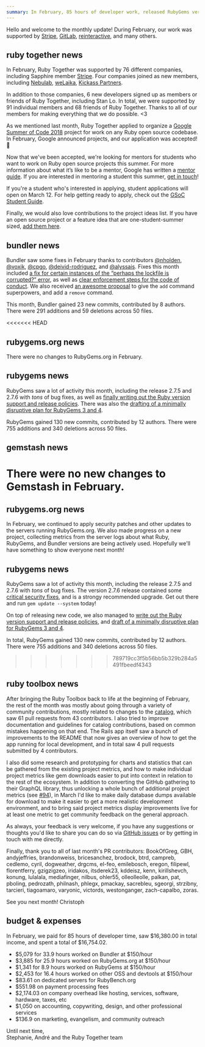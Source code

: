 ```yaml
---
summary: In February, 85 hours of developer work, released RubyGems versions 2.7.5 and 2.7.6, and updated two Bundler commands.
---
```


Hello and welcome to the monthly update! During February, our work was supported by [Stripe](https://stripe.com), [GitLab](https://about.gitlab.com/), [reinteractive](https://reinteractive.com/), and many others.

## ruby together news

In February, Ruby Together was supported by 76 different companies, including Sapphire member [Stripe](https://stripe.com). Four companies joined as new members, including [Nebulab](https://nebulab.it/), [weLaika](https://dev.welaika.com/en/), [Kickass Partners](http://kickass.partners).

In addition to those companies, 6 new developers signed up as members or friends of Ruby Together, including Stan Lo. In total, we were supported by 91 individual members and 68 friends of Ruby Together. Thanks to all of our members for making everything that we do possible. &lt;3

As we mentioned last month, Ruby Together applied to organize a [Google Summer of Code 2018](https://summerofcode.withgoogle.com/) project for work on any Ruby open source codebase. In February, Google announced projects, and our application was accepted! 🎉

Now that we've been accepted, we're  looking for mentors for students who want to work on Ruby open source projects this summer. For more information about what it’s like to be a mentor, Google has written a [mentor guide](https://google.github.io/gsocguides/mentor/). If you are interested in mentoring a student this summer, [get in touch](mailto:hello@rubytogether.org)!

If you're a student who's interested in applying, student applications will open on March 12. For help getting ready to apply, check out the [GSoC Student Guide](https://google.github.io/gsocguides/student/).

Finally, we would also love contributions to the project ideas list. If you have an open source project or a feature idea that are one-student-summer sized, [add them here](https://github.com/rubygsoc/rubygsoc/wiki/Ideas-List).

## bundler news

Bundler saw some fixes in February thanks to contributors [@nholden](https://github.com/nholden), [@voxik](https://github.com/voxik), [@cpgo](https://github.com/cpgo),  [@deivid-rodriguez](https://github.com/deivid-rodriguez), and [@alyssais](https://github.com/alyssais). Fixes this month included [a fix for certain instances of the “perhaps the lockfile is corrupted?” error](https://github.com/bundler/bundler/pull/6288), as well as [clear enforcement steps for the code of conduct](https://github.com/bundler/bundler/pull/6283). We also received [an awesome proposal](https://github.com/bundler/rfcs/pull/10) to give the `add` command superpowers, and add a `remove` command.

This month, Bundler gained 23 new commits, contributed by 8 authors. There were 291 additions and 59 deletions across 50 files.

<<<<<<< HEAD

## rubygems.org news

There were no changes to RubyGems.org in February.

## rubygems news

RubyGems saw a lot of activity this month, including the release 2.7.5 and 2.7.6 with _tons_ of bug fixes, as well as [finally writing out the Ruby version support and release policies](https://github.com/rubygems/rubygems/pull/2202). There was also the [drafting of a minimally disruptive plan for RubyGems 3 and 4](https://github.com/rubygems/rubygems/pull/2182#issuecomment-364631805).

RubyGems gained 130 new commits, contributed by 12 authors. There were 755 additions and 340 deletions across 50 files.

## gemstash news

There were no new changes to Gemstash in February. 
=======
## rubygems.org news

In February, we continued to apply security patches and other updates to the servers running RubyGems.org. We also made progress on a new project, collecting metrics from the server logs about what Ruby, RubyGems, and Bundler versions are being actively used. Hopefully we'll have something to show everyone next month!

## rubygems news

RubyGems saw a lot of activity this month, including the release 2.7.5 and 2.7.6 with _tons_ of bug fixes. The version 2.7.6 release contained some [critical security fixes](https://blog.rubygems.org/2018/02/15/2.7.6-released.html), and is a strongy recommended upgrade. Get out there and run `gem update --system` today!

On top of releasing new code, we also managed to [write out the Ruby version support and release policies](https://github.com/rubygems/rubygems/pull/2202), and [draft of a minimally disruptive plan for RubyGems 3 and 4](https://github.com/rubygems/rubygems/pull/2182#issuecomment-364631805).

In total, RubyGems gained 130 new commits, contributed by 12 authors. There were 755 additions and 340 deletions across 50 files.
>>>>>>> 789719cc3f5b56bb5b329b284a5491fbeedf4343

## ruby toolbox news

After bringing the Ruby Toolbox back to life at the beginning of February, the rest of the month was mostly about going through a variety of community contributions, mostly related to changes to the [catalog](https://github.com/rubytoolbox/catalog), which saw 61 pull requests from 43 contributors. I also tried to improve documentation and guidelines for catalog contributions, based on common mistakes happening on that end. The Rails app itself saw a bunch of improvements to the README that now gives an overview of how to get the app running for local development, and in total saw 4 pull requests submitted by 4 contributors.

I also did some research and prototyping for charts and statistics that can be gathered from the existing project metrics, and how to make individual project metrics like gem downloads easier to put into context in relation to the rest of the ecosystem. In addition to converting the GitHub gathering to their GraphQL library, thus unlocking a whole bunch of additional project metrics (see [#94](https://github.com/rubytoolbox/rubytoolbox/pull/94)), in March I'd like to make daily database dumps available for download to make it easier to get a more realistic development environment, and to bring said project metrics display improvements live for at least one metric to get community feedback on the general approach.

As always, your feedback is very welcome, if you have any suggestions or thoughts you'd like to share you can do so via [GitHub issues](https://github.com/rubytoolbox/rubytoolbox/issues) or by getting in touch with me directly.

Finally, thank you to all of last month's PR contributors: BookOfGreg, GBH, andyjeffries, brandonweiss, bricesanchez, brodock, btrd, campreb, cedlemo, cyril, dogweather, drgcms, el-feo, emilebosch, eregon, filipewl, florentferry, gzigzigzeo, iridakos, itsderek23, kddeisz, kenn, kirillshevch, konung, lulalala, mediafinger, nilbus, ohler55, olleolleolle, palkan, pat, pboling, pedrozath, philnash, phlegx, pmackay, sacrebleu, sgeorgi, strzibny, tarcieri, tiagoamaro, varyonic, victords, westonganger, zach-capalbo, zoras.

See you next month!
Christoph


## budget &amp; expenses

In February, we paid for 85 hours of developer time, saw $16,380.00 in total income, and spent a total of $16,754.02.

* $5,079 for 33.9 hours worked on Bundler at $150/hour
* $3,885 for 25.9 hours worked on RubyGems.org at $150/hour
* $1,341 for 8.9 hours worked on RubyGems at $150/hour
* $2,453 for 16.4 hours worked on other OSS and devtools at $150/hour
* $83.61 on dedicated servers for RubyBench.org
* $551.98 on payment processing fees
* $2,174.03 on company overhead like hosting, services, software, hardware, taxes, etc
* $1,050 on accounting, copywriting, design, and other professional services
* $136.9 on marketing, evangelism, and community outreach


Until next time,<br>
Stephanie, André and the Ruby Together team
